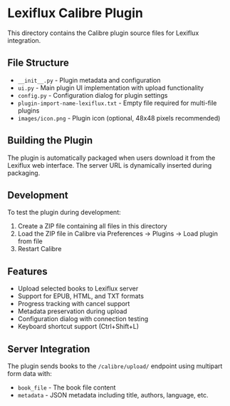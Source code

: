 # Lexiflux Calibre Plugin

This directory contains the Calibre plugin source files for Lexiflux integration.

## File Structure

- `__init__.py` - Plugin metadata and configuration
- `ui.py` - Main plugin UI implementation with upload functionality
- `config.py` - Configuration dialog for plugin settings
- `plugin-import-name-lexiflux.txt` - Empty file required for multi-file plugins
- `images/icon.png` - Plugin icon (optional, 48x48 pixels recommended)

## Building the Plugin

The plugin is automatically packaged when users download it from the Lexiflux web interface. The server URL is dynamically inserted during packaging.

## Development

To test the plugin during development:

1. Create a ZIP file containing all files in this directory
2. Load the ZIP file in Calibre via Preferences → Plugins → Load plugin from file
3. Restart Calibre

## Features

- Upload selected books to Lexiflux server
- Support for EPUB, HTML, and TXT formats
- Progress tracking with cancel support
- Metadata preservation during upload
- Configuration dialog with connection testing
- Keyboard shortcut support (Ctrl+Shift+L)

## Server Integration

The plugin sends books to the `/calibre/upload/` endpoint using multipart form data with:
- `book_file` - The book file content
- `metadata` - JSON metadata including title, authors, language, etc.
